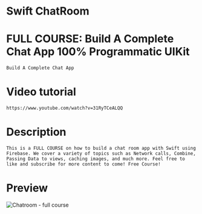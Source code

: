 # Swift ChatRoom

# FULL COURSE: Build A Complete Chat App 100% Programmatic UIKit
    Build A Complete Chat App

# Video tutorial

    https://www.youtube.com/watch?v=31RyTCeALQQ

# Description

    This is a FULL COURSE on how to build a chat room app with Swift using Firebase. We cover a variety of topics such as Network calls, Combine, Passing Data to views, caching images, and much more. Feel free to like and subscribe for more content to come! Free Course!

# Preview

![Chatroom - full course](https://user-images.githubusercontent.com/15134835/232072439-1e5d8a3f-5246-4bd7-b3be-7ad03b7f559b.png)
